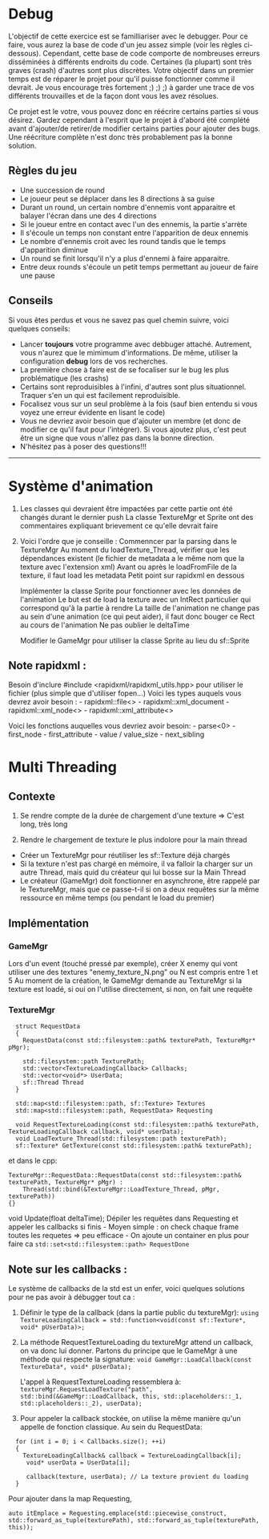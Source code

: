 # Debug

L'objectif de cette exercice est se familliariser avec le debugger. Pour ce faire, vous aurez la base de code d'un jeu assez simple (voir les règles ci-dessous).
Cependant, cette base de code comporte de nombreuses erreurs disséminées à différents endroits du code. Certaines (la plupart) sont très graves (crash) d'autres sont plus discrètes.
Votre objectif dans un premier temps est de réparer le projet pour qu'il puisse fonctionner comme il devrait. Je vous encourage très fortement ;) ;) ;) à garder une trace de vos différents trouvailles et de la façon dont vous les avez résolues.

Ce projet est le votre, vous pouvez donc en réécrire certains parties si vous désirez. Gardez cependant à l'esprit que le projet à d'abord été complété avant d'ajouter/de retirer/de modifier certains parties pour ajouter des bugs. Une réécriture complète n'est donc très probablement pas la bonne solution.

## Règles du jeu
- Une succession de round
- Le joueur peut se déplacer dans les 8 directions à sa guise
- Durant un round, un certain nombre d'ennemis vont apparaitre et balayer l'écran dans une des 4 directions
- Si le joueur entre en contact avec l'un des ennemis, la partie s'arrète
- Il s'écoule un temps non constant entre l'apparition de deux ennemis
- Le nombre d'ennemis croit avec les round tandis que le temps d'apparition diminue
- Un round se finit lorsqu'il n'y a plus d'ennemi à faire apparaitre.
- Entre deux rounds s'écoule un petit temps permettant au joueur de faire une pause

## Conseils

Si vous êtes perdus et vous ne savez pas quel chemin suivre, voici quelques conseils:
- Lancer **toujours** votre programme avec debbuger attaché. Autrement, vous n'aurez que le mimimum d'informations. De même, utiliser la configuration **debug** lors de vos recherches.
- La première chose à faire est de se focaliser sur le bug les plus problématique (les crashs)
- Certains sont reproduisibles à l'infini, d'autres sont plus situationnel. Traquer s'en un qui est facilement reproduisible.
- Focalisez vous sur un seul problème à la fois (sauf bien entendu si vous voyez une erreur évidente en lisant le code)
- Vous ne devriez avoir besoin que d'ajouter un membre (et donc de modifier ce qu'il faut pour l'intégrer). Si vous ajoutez plus, c'est peut être un signe que vous n'allez pas dans la bonne direction.
- N'hésitez pas à poser des questions!!!

------------------------------------------------------------------------------

# Système d'animation

1. Les classes qui devraient être impactées par cette partie ont été changés durant le dernier push
   La classe TextureMgr et Sprite ont des commentaires expliquant brievement ce qu'elle devrait faire

2. Voici l'ordre que je conseille :
   Commenncer par la parsing dans le TextureMgr
   	Au moment du loadTexture_Thread, vérifier que les dépendances existent (le fichier de metadata a le même nom que la texture avec l'extension xml)
   	Avant ou après le loadFromFile de la texture, il faut load les metadata
   	Petit point sur rapidxml en dessous

   Implémenter la classe Sprite pour fonctionner avec les données de l'animation
   	Le but est de load la texture avec un IntRect particulier qui correspond qu'à la partie à rendre
   	La taille de l'animation ne change pas au sein d'une animation (ce qui peut aider), il faut donc bouger ce Rect au cours de l'animation
   	Ne pas oublier le deltaTime

   Modifier le GameMgr pour utiliser la classe Sprite au lieu du sf::Sprite


## Note rapidxml : 

Besoin d'inclure #include <rapidxml/rapidxml_utils.hpp> pour utiliser le fichier (plus simple que d'utiliser fopen...)
Voici les types auquels vous devrez avoir besoin :
	- rapidxml::file<>
 	- rapidxml::xml_document
  	- rapidxml::xml_node<>
  	- rapidxml::xml_attribute<>

Voici les fonctions auquelles vous devriez avoir besoin:
	- parse<0>
 	- first_node
 	- first_attribute
  	- value / value_size
   	- next_sibling
   
# Multi Threading

## Contexte
1. Se rendre compte de la durée de chargement d'une texture
  => C'est long, très long

2. Rendre le chargement de texture le plus indolore pour la main thread
  - Créer un TextureMgr pour réutiliser les sf::Texture déjà chargés
  - Si la texture n'est pas chargé en mémoire, il va falloir la charger sur un autre Thread, mais quid du créateur qui lui bosse sur la Main Thread
  - Le créateur (GameMgr) doit fonctionner en asynchrone, être rappelé par le TextureMgr, mais que ce passe-t-il si on a deux requêtes sur la même ressource en même temps (ou pendant le load du premier)

## Implémentation

### GameMgr
Lors d'un event (touché pressé par exemple), créer X enemy qui vont utiliser une des textures "enemy_texture_N.png" ou N est compris entre 1 et 5
Au moment de la création, le GameMgr demande au TextureMgr si la texture est loadé, si oui on l'utilise directement, si non, on fait une requête

### TextureMgr
```
  struct RequestData
  {
    RequestData(const std::filesystem::path& texturePath, TextureMgr* pMgr);
  
    std::filesystem::path TexturePath;
    std::vector<TextureLoadingCallback> Callbacks;
    std::vector<void*> UserData;
    sf::Thread Thread
  }

  std::map<std::filesystem::path, sf::Texture> Textures
  std::map<std::filesystem::path, RequestData> Requesting

  void RequestTextureLoading(const std::filesystem::path& texturePath, TextureLoadingCallback callback, void* userData);
  void LoadTexture_Thread(std::filesystem::path texturePath);
  sf::Texture* GetTexture(const std::filesystem::path& texturePath);
```

et dans le cpp:

```
TextureMgr::RequestData::RequestData(const std::filesystem::path& texturePath, TextureMgr* pMgr) :
	Thread(std::bind(&TextureMgr::LoadTexture_Thread, pMgr, texturePath))
{}
```

void Update(float deltaTime);
Dépiler les requêtes dans Requesting et appeler les callbacks si finis
      - Moyen simple : on check chaque frame toutes les requetes => peu efficace
      - On ajoute un container en plus pour faire ca
        `std::set<std::filesystem::path> RequestDone`


## Note sur les callbacks :
Le système de callbacks de la std est un enfer, voici quelques solutions pour ne pas avoir à débugger tout ca :
1. Définir le type de la callback (dans la partie public du textureMgr):
  	`using TextureLoadingCallback = std::function<void(const sf::Texture*, void* pUserData)>;`

2. La méthode  RequestTextureLoading du textureMgr attend un callback, on va donc lui donner.
Partons du principe que le GameMgr à une méthode qui respecte la signature:
       `void GameMgr::LoadCallback(const TextureData*, void* pUserData);`

   L'appel à RequestTextureLoading ressemblera à:
     `textureMgr.RequestLoadTexture("path", std::bind(&GameMgr::LoadCallback, this, std::placeholders::_1, std::placeholders::_2), userData);`

4. Pour appeler la callback stockée, on utilise la même manière qu'un appelle de fonction classique. Au sein du RequestData:
```
  for (int i = 0; i < Callbacks.size(); ++i)
  {
    TextureLoadingCallback& callback = TextureLoadingCallback[i];
     void* userData = UserData[i];

     callback(texture, userData); // La texture provient du loading
  }
```

Pour ajouter dans la map Requesting,
```
auto itEmplace = Requesting.emplace(std::piecewise_construct, std::forward_as_tuple(texturePath), std::forward_as_tuple(texturePath, this));
```
